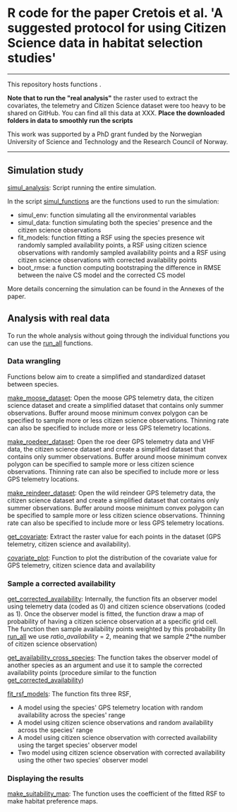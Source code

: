 # R code for the paper Cretois et al. 'A suggested protocol for using Citizen Science data in habitat selection studies'

---

This repository hosts functions . 

**Note that to run the "real analysis"** the raster used to extract the covariates, the telemetry and Citizen Science dataset were too heavy to be shared on GitHub. You can find all this data at XXX. **Place the downloaded folders in data to smoothly run the scripts**

This work was supported by a PhD grant funded by the Norwegian University of Science and Technology and the Research Council of Norway.

---

## Simulation study

[simul_analysis](./simulation_study/simul_analysis.R): Script running the entire simulation.

In the script [simul_functions](./simulation_study/simul_functions.R) are the functions used to run the simulation:

* simul_env: function simulating all the environmental variables
* simul_data: function simulating both the species' presence and the citizen science observations
* fit_models: function fitting a RSF using the species presence wit randomly sampled availability points, a RSF using citizen science observations with randomly sampled availability points and a RSF using citizen science observations with corrected availability points
* boot_rmse: a function computing bootstraping the difference in RMSE between the naive CS model and the corrected CS model

More details concerning the simulation can be found in the Annexes of the paper.


## Analysis with real data


To run the whole analysis without going through the individual functions you can use the [run_all](./real_study/run_all.R) functions.

### Data wrangling

Functions below aim to create a simplified and standardized dataset between species.

[make_moose_dataset](./real_study/custom_functions/make_moose_dataset.R): Open the moose GPS telemetry data, the citizen science dataset and create a simplified dataset that contains only summer observations. Buffer around moose minimum convex polygon can be specified to sample more or less citizen science observations. Thinning rate can also be specified to include more or less GPS telemetry locations.

[make_roedeer_dataset](./real_study/custom_functions/make_roedeer_dataset.R): Open the roe deer GPS telemetry data and VHF data, the citizen science dataset and create a simplified dataset that contains only summer observations. Buffer around moose minimum convex polygon can be specified to sample more or less citizen science observations. Thinning rate can also be specified to include more or less GPS telemetry locations.

[make_reindeer_dataset](./real_study/custom_functions/make_moose_dataset.R): Open the wild reindeer GPS telemetry data, the citizen science dataset and create a simplified dataset that contains only summer observations. Buffer around moose minimum convex polygon can be specified to sample more or less citizen science observations. Thinning rate can also be specified to include more or less GPS telemetry locations.

[get_covariate](./real_study/custom_functions/get_covariate.R): Extract the raster value for each points in the dataset (GPS telemetry, citizen science and availability).

[covariate_plot](./real_study/custom_functions/covariate_plot.R): Function to plot the distribution of the covariate value for GPS telemetry, citizen science data and availability

### Sample a corrected availability 

[get_corrected_availability](./real_study/custom_functions/get_corrected_availability.R): Internally, the function fits an observer model using telemetry data (coded as 0) and citizen science observations (coded as 1). Once the observer model is fitted, the function draw a map of probability of having a citizen science observation at a specific grid cell. The function then sample availability points weighted by this probability (In [run_all](./real_study/run_all.R) we use *ratio_availability* = 2, meaning that we sample 2*the number of citizen science observation) 

[get_availability_cross_species](./real_study/custom_functions/get_availability_cross_species.R): The function takes the observer model of another species as an argument and use it to sample the corrected availability points (procedure similar to the function [get_corrected_availability](./real_study/custom_functions/get_corrected_availability.R))

[fit_rsf_models](./real_study/custom_functions/fit_rsf_models.R): The function fits three RSF, 
* A model using the species' GPS telemetry location with random availability across the species' range
* A model using citizen science observations and random availability across the species' range 
* A model using citizen science observation with corrected availability using the target species' observer model
* Two model using citizen science observation with corrected availability using the other two species' observer model

### Displaying the results

[make_suitability_map](./real_study/custom_functions/suit_maps.R): The function uses the coefficient of the fitted RSF to make habitat preference maps.
































